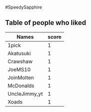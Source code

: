 #SpeedySapphire
## Table of people who liked
Names | score
--- | ---
1pick | 1
Akatusuki | 1
Crawshaw | 1
JoeMS10 | 1
JoinMolten | 1
McDonalds | 1
UncleJimmy_yt | 1
Xoads | 1
